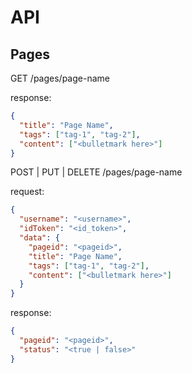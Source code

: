 # API

## Pages

GET /pages/page-name

response:
```json
{
  "title": "Page Name",
  "tags": ["tag-1", "tag-2"],
  "content": ["<bulletmark here>"]
}
```

POST | PUT | DELETE /pages/page-name

request:
```json
{
  "username": "<username>",
  "idToken": "<id_token>",
  "data": {
    "pageid": "<pageid>",
    "title": "Page Name",
    "tags": ["tag-1", "tag-2"],
    "content": ["<bulletmark here>"]
  }
}
```

response:
```json
{
  "pageid": "<pageid>",
  "status": "<true | false>"
}
```
